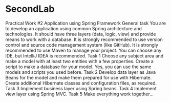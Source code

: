 # SecondLab
Practical Work #2 Application using Spring Framework General task You are to develop an application using common Spring architecture and technologies. It should have three layers (data, logic, view) and provide means to work with a database. It is strongly recommended to use version control and source code management system (like GitHub). It is strongly recommended to use Maven to manage your project. You can choose any IDE, but IntelliJ IDEA is recommended. Task 1 Choose any subject area and make a model with at least two entities with a few properties. Create a script to make a database for your model. Yes, you can use the same models and scripts you used before. Task 2 Develop data layer as Java Beans for the model and make them prepared for use with Hibernate. Create additional Hibernate classes and configuration files, as required. Task 3 Implement business layer using Spring beans. Task 4 Implement view layer using Spring MVC. Task 5 Make everything work together…

